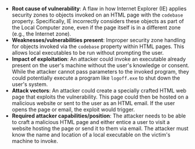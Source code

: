 - **Root cause of vulnerability**: A flaw in how Internet Explorer (IE) applies security zones to objects invoked on an HTML page with the `codebase` property. Specifically, IE incorrectly considers these objects as part of the Local Computer zone, even if the page itself is in a different zone (e.g., the Internet zone).
- **Weaknesses/vulnerabilities present**: Improper security zone handling for objects invoked via the `codebase` property within HTML pages. This allows local executables to be run without prompting the user.
- **Impact of exploitation**: An attacker could invoke an executable already present on the user's machine without the user's knowledge or consent. While the attacker cannot pass parameters to the invoked program, they could potentially execute a program like `logoff.exe` to shut down the user's system.
- **Attack vectors**: An attacker could create a specially crafted HTML web page that exploits the vulnerability. This page could then be hosted on a malicious website or sent to the user as an HTML email. If the user opens the page or email, the exploit would trigger.
- **Required attacker capabilities/position**: The attacker needs to be able to craft a malicious HTML page and either entice a user to visit a website hosting the page or send it to them via email. The attacker must know the name and location of a local executable on the victim's machine to invoke.
